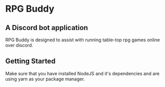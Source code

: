 # RPG Buddy
## A Discord bot application
RPG Buddy is designed to assist with running table-top rpg games online over discord.

## Getting Started
Make sure that you have installed NodeJS and it's dependencies and are using yarn as your package manager.

